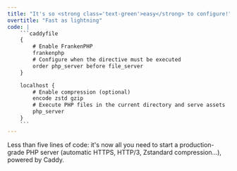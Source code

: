 ```yaml
---
title: "It's so <strong class='text-green'>easy</strong> to configure!"
overtitle: "Fast as lightning"
code: |
    ```caddyfile
    {
        # Enable FrankenPHP
        frankenphp
        # Configure when the directive must be executed
        order php_server before file_server
    }

    localhost {
        # Enable compression (optional)
        encode zstd gzip
        # Execute PHP files in the current directory and serve assets
        php_server
    }
    ```
---
```

Less than five lines of code: it's now all you need to start a production-grade PHP server (automatic HTTPS, HTTP/3, Zstandard compression...), powered by Caddy.